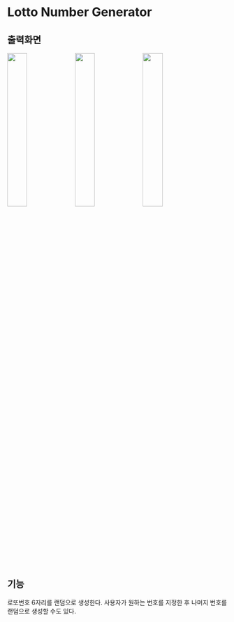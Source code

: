 # Lotto Number Generator
## 출력화면
<img src = "https://user-images.githubusercontent.com/86287506/123506834-24c68200-d6a1-11eb-9d81-3995a482c67e.png" height ="30%" width = "30%"/> <img src = "https://user-images.githubusercontent.com/86287506/123506833-23955500-d6a1-11eb-8dcd-34ab36037b07.png" height ="30%" width = "30%"/> <img src = "https://user-images.githubusercontent.com/86287506/123506835-24c68200-d6a1-11eb-853f-5e6f86e0693c.png" height ="30%" width = "30%"/>

## 기능
로또번호 6자리를 랜덤으로 생성한다. 사용자가 원하는 번호를 지정한 후 나머지 번호를 랜덤으로 생성할 수도 있다.

